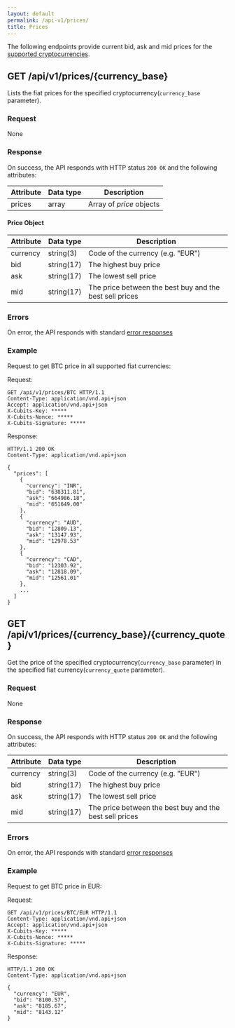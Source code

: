 ```yaml
---
layout: default
permalink: /api-v1/prices/
title: Prices
---
```

The following endpoints provide current bid, ask and mid prices for the [supported cryptocurrencies](/appendices/#supported_cryptocurrencies).

## GET /api/v1/prices/{currency_base}

Lists the fiat prices for the specified cryptocurrency(`currency_base` parameter).

### Request

None

### Response

On success, the API responds with HTTP status `200 OK` and the following attributes:

Attribute   | Data type   | Description
------------|-------------|--------------
prices      | array       | Array of *price* objects


#### Price Object

Attribute   | Data type   | Description
------------|-------------|--------------
currency    | string(3)   | Code of the currency (e.g. "EUR")
bid         | string(17)  | The highest buy price
ask         | string(17)  | The lowest sell price
mid         | string(17)  | The price between the best buy and the best sell prices


### Errors

On error, the API responds with standard [error responses](/request_response/#error_responses)

### Example

Request to get BTC price in all supported fiat currencies:

Request:
```
GET /api/v1/prices/BTC HTTP/1.1
Content-Type: application/vnd.api+json
Accept: application/vnd.api+json
X-Cubits-Key: *****
X-Cubits-Nonce: *****
X-Cubits-Signature: *****
```

Response:
```
HTTP/1.1 200 OK
Content-Type: application/vnd.api+json

{
  "prices": [
    {
      "currency": "INR",
      "bid": "638311.81",
      "ask": "664986.18",
      "mid": "651649.00"
    },
    {
      "currency": "AUD",
      "bid": "12809.13",
      "ask": "13147.93",
      "mid": "12978.53"
    },
    {
      "currency": "CAD",
      "bid": "12303.92",
      "ask": "12818.09",
      "mid": "12561.01"
    },
    ...
  ]
}
```

## GET /api/v1/prices/{currency_base}/{currency_quote}

Get the price of the specified cryptocurrency(`currency_base` parameter) in the specified fiat currency(`currency_quote` parameter).

### Request

None

### Response

On success, the API responds with HTTP status `200 OK` and the following attributes:

Attribute   | Data type   | Description
------------|-------------|--------------
currency    | string(3)   | Code of the currency (e.g. "EUR")
bid         | string(17)  | The highest buy price
ask         | string(17)  | The lowest sell price
mid         | string(17)  | The price between the best buy and the best sell prices


### Errors

On error, the API responds with standard [error responses](/request_response/#error_responses)

### Example

Request to get BTC price in EUR:

Request:
```
GET /api/v1/prices/BTC/EUR HTTP/1.1
Content-Type: application/vnd.api+json
Accept: application/vnd.api+json
X-Cubits-Key: *****
X-Cubits-Nonce: *****
X-Cubits-Signature: *****
```

Response:
```
HTTP/1.1 200 OK
Content-Type: application/vnd.api+json

{
  "currency": "EUR",
  "bid": "8100.57",
  "ask": "8185.67",
  "mid": "8143.12"
}
```
